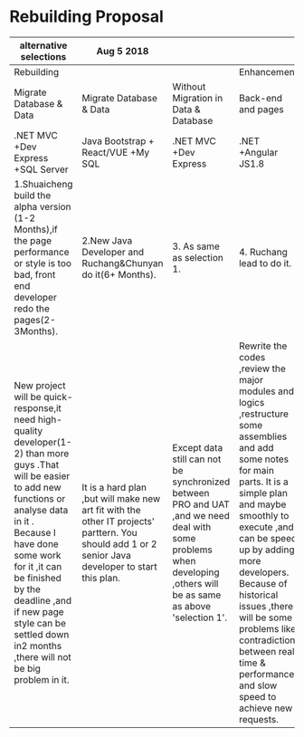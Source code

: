 # Rebuilding  Proposal

|alternative selections|Aug 5 2018||||
|-|-|-|-|-|
|Rebuilding|||Enhancement||
|Migrate Database & Data|Migrate Database & Data|Without Migration in Data & Database|Back-end and pages|Only Pages|
|.NET MVC +Dev Express +SQL Server|Java Bootstrap + React/VUE +My SQL|.NET MVC +Dev Express|.NET +Angular JS1.8|.NET +Angular JS1.8|
|1.Shuaicheng build the alpha version (1-2 Months),if the page performance or style is too bad, front end developer redo the pages(2-3Months).|2.New Java Developer and Ruchang&Chunyan do it(6+ Months).|3. As same as selection 1.|4. Ruchang lead to do it.|5.Ruchang lead to do it.|
|New project will be  quick-response,it need high-quality developer(1- 2) than more guys .That will be easier to add new functions or analyse data in it . Because I have done some work for it ,it can be finished by the deadline ,and if new page style can be settled down in2 months ,there will not be big problem in it.|It is a hard plan ,but will make new art fit with the other IT projects' parttern. You should add 1 or 2 senior Java developer to start this plan. |Except data still can not be synchronized between PRO and UAT ,and we need deal with some problems when developing ,others will be as same as above 'selection 1'.|Rewrite the codes ,review the major modules and logics ,restructure some assemblies and add some notes for main parts. It is a simple plan and maybe smoothly to execute ,and can be speed up by adding more developers. Because of historical issues ,there will be some problems like contradiction between real time & performance and  slow speed to achieve new requests.|This means we will only change or add some pages to match the new requests ,and do some work at back-end and database to support changes.|



